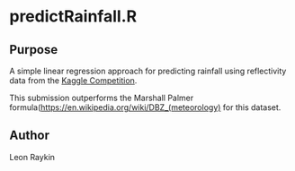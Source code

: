 predictRainfall.R
==============

Purpose 
-------
A simple linear regression approach for predicting rainfall using reflectivity data from the [Kaggle Competition](https://www.kaggle.com/c/how-much-did-it-rain-ii/).

This submission outperforms the Marshall Palmer formula(https://en.wikipedia.org/wiki/DBZ_(meteorology) for this dataset.

Author 
------
Leon Raykin
